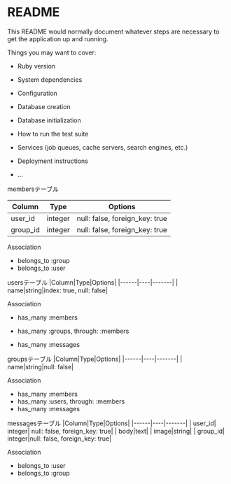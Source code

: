 # README

This README would normally document whatever steps are necessary to get the
application up and running.

Things you may want to cover:

* Ruby version

* System dependencies

* Configuration

* Database creation

* Database initialization

* How to run the test suite

* Services (job queues, cache servers, search engines, etc.)

* Deployment instructions

* ...

membersテーブル

|Column|Type|Options|
|------|----|-------|
|user_id|integer|null: false, foreign_key: true|
|group_id|integer|null: false, foreign_key: true|

Association
- belongs_to :group
- belongs_to :user


usersテーブル
|Column|Type|Options|
|------|----|-------|
| name|string|index: true, null: false|

Association
- has_many :members
- has_many :groups, through: :members

- has_many :messages

groupsテーブル
|Column|Type|Options|
|------|----|-------|
| name|string|null: false|

Association
- has_many :members
- has_many :users, through: :members
- has_many :messages

messagesテーブル
|Column|Type|Options|
|------|----|-------|
| user_id| integer| null: false, foreign_key: true|
| body|text|
| image|string|
| group_id| integer|null: false, foreign_key: true|

Association
- belongs_to :user
- belongs_to :group